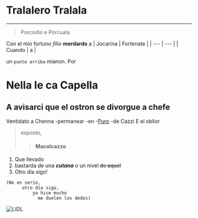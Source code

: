 # Tralalero Tralala
---
>Porcodio e Porcuala

Con el mío fortuno _filio_ **merdardo** a
| Jocarina | Fortenate |
| --- | --- |
| Cuando | a | 

un <code>punto arriba</code> mianon. Por
# Nella le ca Capella
##  A avisarci que el ostron se divorgue a chefe
Ventidato a Chenna
-permanear
-en
-[Puro](https://changed.fandom.com/wiki/Puro "⠀⠀⠀⠀⠀⣼⣶⣄⠀⠀⠀⠀⠀⠀⠀⠀⠀⠀⢀⣴⣶⣆⠀⠀⠀⠀
⠀⠀⠀⠀⢠⣿⣿⣿⣷⣄⠀⠀⢀⣤⠀⠀⢀⣴⣿⣿⣿⡇⠀⠀⠀⠀
⠀⠀⠀⠀⢸⣿⣿⣿⣿⣿⣦⣾⣿⣿⣀⣴⣿⣿⣿⣿⣿⣷⠀⠀⠀⠀
⠀⠀⠀⠀⢸⣿⣿⣿⣿⣿⣿⣿⣿⣿⣿⣿⣿⣿⣿⣿⣿⣿⠀⠀⠀⠀
⠀⠀⠀⠀⢸⣿⣿⣿⣿⣿⣿⣿⣿⣿⣿⣿⣿⣿⣿⣿⣿⣿⠀⠀⠀⠀
⠀⠀⠀⠀⢸⣿⣿⣿⣿⣿⣿⠿⠛⠉⠹⢿⣿⣿⣿⣿⣿⣿⠀⠀⠀⠀
⠀⠀⠀⢀⣼⣿⣿⣿⣿⠟⠁⠀⠀⠀⠀⠀⠈⠻⣿⣿⣿⣿⣄⠀⠀⠀
⠀⠀⠰⣿⣿⣿⣿⡿⠃⠀⠀⠀⠀⠀⠀⠀⠀⠀⠈⢿⣿⣿⣿⡷⠀⠀
⢀⣤⣶⣿⣿⣿⡟⣿⣿⠟⠻⣿⡆⠀⠀⣿⡟⠛⣿⣿⢹⣿⣿⣿⡆⠀
⠘⢿⣿⣿⣿⣿⣷⣿⣿⣦⣴⡿⠇⠀⠈⣿⣷⣤⣿⣿⣾⣿⣿⣧⡄⠀
⠀⠀⠉⣿⣿⣿⣿⣿⡈⠉⠉⠀⠀⠀⠀⠈⠉⠉⢉⣾⣿⣿⣿⣿⣁⠀
⣀⣠⣤⣿⣿⣿⣿⣿⣿⣷⣤⣀⣀⣤⣄⣀⣠⣾⣿⣿⣿⣿⣿⣿⣿⠇
⠻⢿⣿⣿⣿⣿⣿⣿⣿⣿⣿⣿⣿⣿⣿⣿⣿⣿⣿⣿⣿⣿⣿⣯⣁⠀
⠀⠀⢉⣿⣿⣿⣿⣿⣿⣿⣿⣿⣿⣿⣿⣿⣿⣿⣿⣿⣿⣿⣿⣿⣿⣿")
-de Cazzi
E el oblior 
>exposto,
>>#### Macolcazzo
1. Que llevado
2. bastarda de una **_cutana_** o un nivel ~~de aquel~~
3. Otro día sigo!
```
(No en serio,
      otro día sigo,
          ya hice mucho
            me duelen los dedos)
```
![LIDL](https://upload.wikimedia.org/wikipedia/commons/thumb/9/91/Lidl-Logo.svg/1024px-Lidl-Logo.svg.png)
